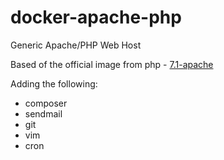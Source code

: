 # docker-apache-php
Generic Apache/PHP Web Host

Based of the official image from php - [7.1-apache](https://github.com/docker-library/php/blob/a280ab8e8790052338ce59a1fee739df8f831f16/7.1/stretch/apache/Dockerfile)

Adding the following:
* composer
* sendmail
* git
* vim
* cron
